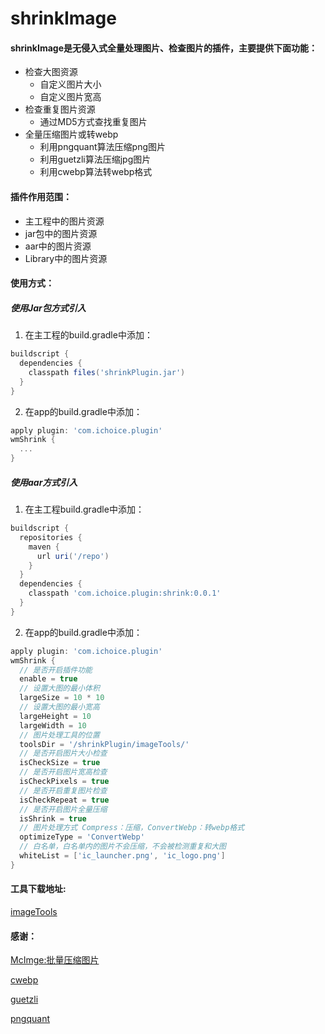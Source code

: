 # shrinkImage

#### shrinkImage是无侵入式全量处理图片、检查图片的插件，主要提供下面功能：

- 检查大图资源
  - 自定义图片大小
  - 自定义图片宽高
- 检查重复图片资源
  - 通过MD5方式查找重复图片
- 全量压缩图片或转webp
  - 利用pngquant算法压缩png图片
  - 利用guetzli算法压缩jpg图片
  - 利用cwebp算法转webp格式

#### 插件作用范围：

- 主工程中的图片资源
- jar包中的图片资源
- aar中的图片资源
- Library中的图片资源

#### 使用方式：

##### 使用Jar包方式引入

1. 在主工程的build.gradle中添加：

```groovy
buildscript {
  dependencies {
    classpath files('shrinkPlugin.jar')
  }
}
```

2. 在app的build.gradle中添加：

```groovy
apply plugin: 'com.ichoice.plugin'
wmShrink {
  ...
}
```



##### 使用aar方式引入

1. 在主工程build.gradle中添加：

```groovy
buildscript {
  repositories {
    maven {
      url uri('/repo')
    }
  }
  dependencies {
    classpath 'com.ichoice.plugin:shrink:0.0.1'
  }
}
```

2. 在app的build.gradle中添加：

```groovy
apply plugin: 'com.ichoice.plugin'
wmShrink {
  // 是否开启插件功能
  enable = true
  // 设置大图的最小体积
  largeSize = 10 * 10
  // 设置大图的最小宽高
  largeHeight = 10
  largeWidth = 10
  // 图片处理工具的位置
  toolsDir = '/shrinkPlugin/imageTools/'
  // 是否开启图片大小检查
  isCheckSize = true
  // 是否开启图片宽高检查
  isCheckPixels = true
  // 是否开启重复图片检查
  isCheckRepeat = true
  // 是否开启图片全量压缩
  isShrink = true
  // 图片处理方式 Compress：压缩，ConvertWebp：转webp格式
  optimizeType = 'ConvertWebp'
  // 白名单，白名单内的图片不会压缩，不会被检测重复和大图
  whiteList = ['ic_launcher.png', 'ic_logo.png']
}
```

#### 工具下载地址:

[imageTools](https://github.com/Licardo/shrinkImage/releases/tag/1.0.0)

#### 感谢：

[McImge:批量压缩图片](https://github.com/smallSohoSolo/McImage)

[cwebp](https://developers.google.com/speed/webp/docs/cwebp)

[guetzli](https://github.com/google/guetzli)

[pngquant](https://pngquant.org/)

